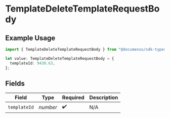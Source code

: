 # TemplateDeleteTemplateRequestBody

## Example Usage

```typescript
import { TemplateDeleteTemplateRequestBody } from "@documenso/sdk-typescript/models/operations";

let value: TemplateDeleteTemplateRequestBody = {
  templateId: 9430.63,
};
```

## Fields

| Field              | Type               | Required           | Description        |
| ------------------ | ------------------ | ------------------ | ------------------ |
| `templateId`       | *number*           | :heavy_check_mark: | N/A                |